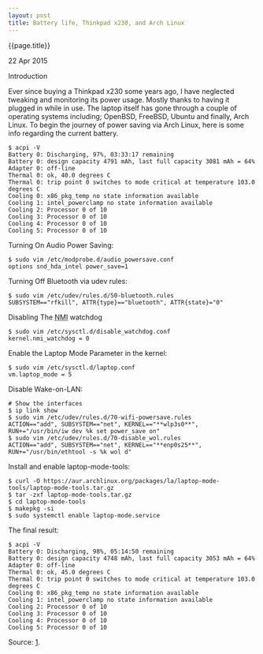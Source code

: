```yaml
---
layout: post
title: Battery life, Thinkpad x230, and Arch Linux
---
```


{{page.title}}

<p class="meta">22 Apr 2015</p>

Introduction

Ever since buying a Thinkpad x230 some years ago, I have neglected tweaking and
monitoring its power usage. Mostly thanks to having it plugged in while in use.
The laptop itself has gone through a couple of operating systems including;
OpenBSD, FreeBSD, Ubuntu and finally, Arch Linux. To begin the journey of power
saving via Arch Linux, here is some info regarding the current battery.

    $ acpi -V
    Battery 0: Discharging, 97%, 03:33:17 remaining
    Battery 0: design capacity 4791 mAh, last full capacity 3081 mAh = 64%
    Adapter 0: off-line
    Thermal 0: ok, 40.0 degrees C
    Thermal 0: trip point 0 switches to mode critical at temperature 103.0 degrees C
    Cooling 0: x86_pkg_temp no state information available
    Cooling 1: intel_powerclamp no state information available
    Cooling 2: Processor 0 of 10
    Cooling 3: Processor 0 of 10
    Cooling 4: Processor 0 of 10
    Cooling 5: Processor 0 of 10

Turning On Audio Power Saving:

    $ sudo vim /etc/modprobe.d/audio_powersave.conf
    options snd_hda_intel power_save=1

Turning Off Bluetooth via udev rules:

    $ sudo vim /etc/udev/rules.d/50-bluetooth.rules
    SUBSYSTEM=="rfkill", ATTR{type}=="bluetooth", ATTR{state}="0"

Disabling The <abbr title="Non-maskable interrupt">NMI</abbr> watchdog
    
    $ sudo vim /etc/sysctl.d/disable_watchdog.conf
    kernel.nmi_watchdog = 0

Enable the Laptop Mode Parameter in the kernel:
    
    $ sudo vim /etc/sysctl.d/laptop.conf
    vm.laptop_mode = 5


Disable Wake-on-LAN:
    
    # Show the interfaces
    $ ip link show 
    $ sudo vim /etc/udev/rules.d/70-wifi-powersave.rules
    ACTION=="add", SUBSYSTEM=="net", KERNEL=="**wlp3s0**", RUN+="/usr/bin/iw dev %k set power_save on"
    $ sudo vim /etc/udev/rules.d/70-disable_wol.rules
    ACTION=="add", SUBSYSTEM=="net", KERNEL=="**enp0s25**", RUN+="/usr/bin/ethtool -s %k wol d"

Install and enable laptop-mode-tools:

    $ curl -O https://aur.archlinux.org/packages/la/laptop-mode-tools/laptop-mode-tools.tar.gz
    $ tar -zxf laptop-mode-tools.tar.gz
    $ cd laptop-mode-tools
    $ makepkg -si
    $ sudo systemctl enable laptop-mode.service

The final result:

    $ acpi -V
    Battery 0: Discharging, 98%, 05:14:50 remaining
    Battery 0: design capacity 4748 mAh, last full capacity 3053 mAh = 64%
    Adapter 0: off-line
    Thermal 0: ok, 45.0 degrees C
    Thermal 0: trip point 0 switches to mode critical at temperature 103.0 degrees C
    Cooling 0: x86_pkg_temp no state information available
    Cooling 1: intel_powerclamp no state information available
    Cooling 2: Processor 0 of 10
    Cooling 3: Processor 0 of 10
    Cooling 4: Processor 0 of 10
    Cooling 5: Processor 0 of 10

Source: [1](https://wiki.archlinux.org/index.php/Power_management/Energy_saving).
